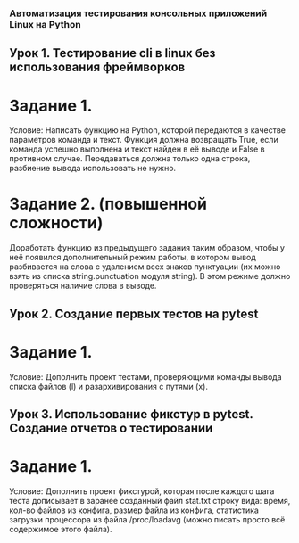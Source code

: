 ### Автоматизация тестирования консольных приложений Linux на Python
## Урок 1. Тестирование cli в linux без использования фреймворков

# Задание 1.

Условие:
Написать функцию на Python, которой передаются в качестве параметров команда и текст. Функция должна возвращать True, если команда успешно выполнена и текст найден в её выводе и False в противном случае. Передаваться должна только одна строка, разбиение вывода использовать не нужно.

# Задание 2. (повышенной сложности)

Доработать функцию из предыдущего задания таким образом, чтобы у неё появился дополнительный режим работы, в котором вывод разбивается на слова с удалением всех знаков пунктуации (их можно взять из списка string.punctuation модуля string). В этом режиме должно проверяться наличие слова в выводе.



## Урок 2. Создание первых тестов на pytest

# Задание 1.

Условие:
Дополнить проект тестами, проверяющими команды вывода списка файлов (l) и разархивирования с путями (x). 

## Урок 3. Использование фикстур в pytest. Создание отчетов о тестировании

# Задание 1.

Условие:
Дополнить проект фикстурой, которая после каждого шага теста дописывает в заранее созданный файл stat.txt строку вида:
время, кол-во файлов из конфига, размер файла из конфига, статистика загрузки процессора из файла /proc/loadavg (можно писать просто всё содержимое этого файла). 